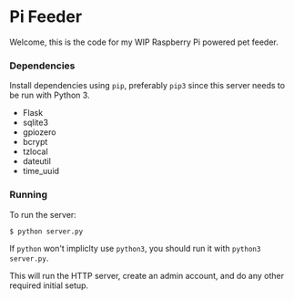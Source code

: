 # Pi Feeder

Welcome, this is the code for my WIP Raspberry Pi powered pet feeder.

### Dependencies

Install dependencies using `pip`, preferably `pip3` since this server needs to be run with Python 3.

* Flask
* sqlite3
* gpiozero
* bcrypt
* tzlocal
* dateutil
* time_uuid

### Running

To run the server:

```bash
$ python server.py
```

If `python` won't impliclty use `python3`, you should run it with `python3 server.py`.

This will run the HTTP server, create an admin account, and do any other required initial setup.